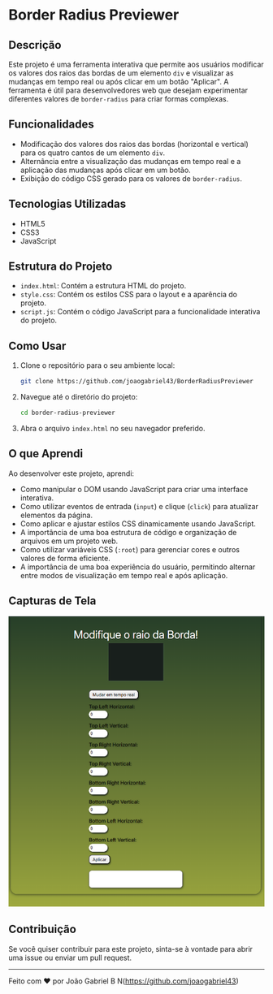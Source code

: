 # Border Radius Previewer

## Descrição

Este projeto é uma ferramenta interativa que permite aos usuários modificar os valores dos raios das bordas de um elemento `div` e visualizar as mudanças em tempo real ou após clicar em um botão "Aplicar". A ferramenta é útil para desenvolvedores web que desejam experimentar diferentes valores de `border-radius` para criar formas complexas.

## Funcionalidades

- Modificação dos valores dos raios das bordas (horizontal e vertical) para os quatro cantos de um elemento `div`.
- Alternância entre a visualização das mudanças em tempo real e a aplicação das mudanças após clicar em um botão.
- Exibição do código CSS gerado para os valores de `border-radius`.

## Tecnologias Utilizadas

- HTML5
- CSS3
- JavaScript

## Estrutura do Projeto

- `index.html`: Contém a estrutura HTML do projeto.
- `style.css`: Contém os estilos CSS para o layout e a aparência do projeto.
- `script.js`: Contém o código JavaScript para a funcionalidade interativa do projeto.

## Como Usar

1. Clone o repositório para o seu ambiente local:
    ```bash
    git clone https://github.com/joaogabriel43/BorderRadiusPreviewer
    ```

2. Navegue até o diretório do projeto:
    ```bash
    cd border-radius-previewer
    ```

3. Abra o arquivo `index.html` no seu navegador preferido.

## O que Aprendi

Ao desenvolver este projeto, aprendi:

- Como manipular o DOM usando JavaScript para criar uma interface interativa.
- Como utilizar eventos de entrada (`input`) e clique (`click`) para atualizar elementos da página.
- Como aplicar e ajustar estilos CSS dinamicamente usando JavaScript.
- A importância de uma boa estrutura de código e organização de arquivos em um projeto web.
- Como utilizar variáveis CSS (`:root`) para gerenciar cores e outros valores de forma eficiente.
- A importância de uma boa experiência do usuário, permitindo alternar entre modos de visualização em tempo real e após aplicação.

## Capturas de Tela

![captura de tela](./images/border-radius.png)

## Contribuição

Se você quiser contribuir para este projeto, sinta-se à vontade para abrir uma issue ou enviar um pull request.

---

Feito com ❤️ por João Gabriel B N(https://github.com/joaogabriel43)